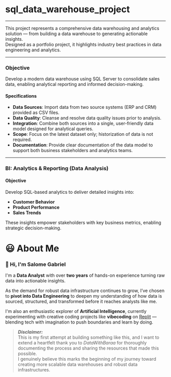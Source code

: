 # sql_data_warehouse_project
---
This project represents a comprehensive data warehousing and analytics solution — from building a data warehouse to generating actionable insights.  
Designed as a portfolio project, it highlights industry best practices in data engineering and analytics.

---
### Objective
Develop a modern data warehouse using SQL Server to consolidate sales data, enabling analytical reporting and informed decision-making.

#### Specifications
- **Data Sources**: Import data from two source systems (ERP and CRM) provided as CSV files.
- **Data Quality**: Cleanse and resolve data quality issues prior to analysis.
- **Integration**: Combine both sources into a single, user-friendly data model designed for analytical queries.
- **Scope**: Focus on the latest dataset only; historization of data is not required.
- **Documentation**: Provide clear documentation of the data model to support both business stakeholders and analytics teams.

---

### BI: Analytics & Reporting (Data Analysis)

#### Objective
Develop SQL-based analytics to deliver detailed insights into:
- **Customer Behavior**
- **Product Performance**
- **Sales Trends**

These insights empower stakeholders with key business metrics, enabling strategic 
decision-making.  

# 😃 About Me

### 👋 Hi, I'm Salome Gabriel

I'm a **Data Analyst** with over **two years** of hands-on experience turning raw data into actionable insights.

As the demand for robust data infrastructure continues to grow, I’ve chosen to **pivot into Data Engineering** to deepen my understanding of how data is sourced, structured, and transformed before it reaches analysts like me.

I'm also an enthusiastic explorer of **Artificial Intelligence**, currently experimenting with creative coding projects like **vibecoding** on [Replit](https://replit.com) — blending tech with imagination to push boundaries and learn by doing.


> **_Disclaimer:_**  
> This is my first attempt at building something like this, and I want to extend a heartfelt thank you to _DataWithBaraa_ for thoroughly documenting the process and sharing the resources that made this possible.  
> I genuinely believe this marks the beginning of my journey toward creating more scalable data warehouses and robust data infrastructures.
